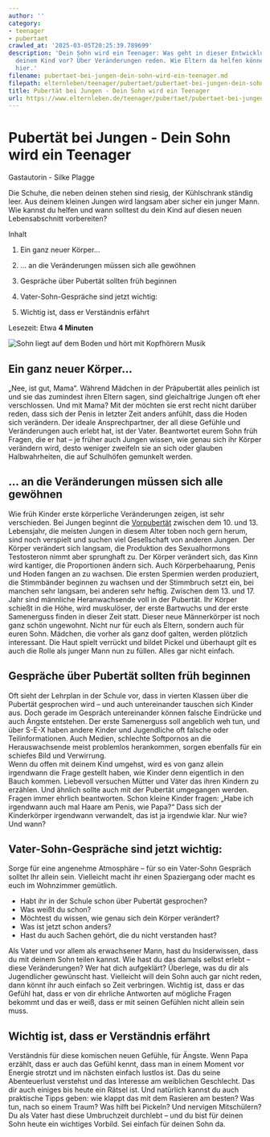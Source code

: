 ```yaml
---
author: ''
category:
- teenager
- pubertaet
crawled_at: '2025-03-05T20:25:39.789699'
description: 'Dein Sohn wird ein Teenager: Was geht in dieser Entwicklungsphase in
  deinem Kind vor? Über Veränderungen reden. Wie Eltern da helfen können, lest ihr
  hier.'
filename: pubertaet-bei-jungen-dein-sohn-wird-ein-teenager.md
filepath: elternleben/teenager/pubertaet/pubertaet-bei-jungen-dein-sohn-wird-ein-teenager.md
title: Pubertät bei Jungen - Dein Sohn wird ein Teenager
url: https://www.elternleben.de/teenager/pubertaet/pubertaet-bei-jungen-dein-sohn-wird-ein-teenager/
---
```


#  Pubertät bei Jungen - Dein Sohn wird ein Teenager

Gastautorin - Silke Plagge

Die Schuhe, die neben deinen stehen sind riesig, der Kühlschrank ständig leer.
Aus deinem kleinen Jungen wird langsam aber sicher ein junger Mann. Wie kannst
du helfen und wann solltest du dein Kind auf diesen neuen Lebensabschnitt
vorbereiten?

Inhalt

1. Ein ganz neuer Körper...

2. ... an die Veränderungen müssen sich alle gewöhnen

3. Gespräche über Pubertät sollten früh beginnen

4. Vater-Sohn-Gespräche sind jetzt wichtig:

5. Wichtig ist, dass er Verständnis erfährt

Lesezeit: Etwa **4 Minuten**

![Sohn liegt auf dem Boden und hört mit Kopfhörern
Musik](/fileadmin/_processed_/d/a/csm_Artikel_Sohn_auf_Pubertaet_vorbereiten_2e2a29a344.jpg)

##  Ein ganz neuer Körper...

„Nee, ist gut, Mama“. Während Mädchen in der Präpubertät alles peinlich ist
und sie das zumindest ihren Eltern sagen, sind gleichaltrige Jungen oft eher
verschlossen. Und mit Mama? Mit der möchten sie erst recht nicht darüber
reden, dass sich der Penis in letzter Zeit anders anfühlt, dass die Hoden sich
verändern. Der ideale Ansprechpartner, der all diese Gefühle und Veränderungen
auch erlebt hat, ist der Vater. Beantwortet eurem Sohn früh Fragen, die er hat
– je früher auch Jungen wissen, wie genau sich ihr Körper verändern wird,
desto weniger zweifeln sie an sich oder glauben Halbwahrheiten, die auf
Schulhöfen gemunkelt werden.

##  ... an die Veränderungen müssen sich alle gewöhnen

Wie früh Kinder erste körperliche Veränderungen zeigen, ist sehr verschieden.
Bei Jungen beginnt die
[Vorpubertät](https://www.elternleben.de/schulkind/vorpubertaet/) zwischen dem
10. und 13. Lebensjahr, die meisten Jungen in diesem Alter toben noch gern
herum, sind noch verspielt und suchen viel Gesellschaft von anderen Jungen.
Der Körper verändert sich langsam, die Produktion des Sexualhormons
Testosteron nimmt aber sprunghaft zu. Der Körper verändert sich, das Kinn wird
kantiger, die Proportionen ändern sich. Auch Körperbehaarung, Penis und Hoden
fangen an zu wachsen. Die ersten Spermien werden produziert, die Stimmbänder
beginnen zu wachsen und der Stimmbruch setzt ein, bei manchen sehr langsam,
bei anderen sehr heftig. Zwischen dem 13. und 17. Jahr sind männliche
Heranwachsende voll in der Pubertät. Ihr Körper schießt in die Höhe, wird
muskulöser, der erste Bartwuchs und der erste Samenerguss finden in dieser
Zeit statt. Dieser neue Männerkörper ist noch ganz schön ungewohnt. Nicht nur
für euch als Eltern, sondern auch für euren Sohn. Mädchen, die vorher als ganz
doof galten, werden plötzlich interessant. Die Haut spielt verrückt und bildet
Pickel und überhaupt gilt es auch die Rolle als junger Mann nun zu füllen.
Alles gar nicht einfach.

##  Gespräche über Pubertät sollten früh beginnen

Oft sieht der Lehrplan in der Schule vor, dass in vierten Klassen über die
Pubertät gesprochen wird – und auch untereinander tauschen sich Kinder aus.
Doch gerade im Gespräch untereinander können falsche Eindrücke und auch Ängste
entstehen. Der erste Samenerguss soll angeblich weh tun, und über S-E-X haben
andere Kinder und Jugendliche oft falsche oder Teilinformationen. Auch Medien,
schlechte Softpornos an die Herauswachsende meist problemlos herankommen,
sorgen ebenfalls für ein schiefes Bild und Verwirrung.  
Wenn du offen mit deinem Kind umgehst, wird es von ganz allein irgendwann die
Frage gestellt haben, wie Kinder denn eigentlich in den Bauch kommen.
Liebevoll versuchen Mütter und Väter das ihren Kindern zu erzählen. Und
ähnlich sollte auch mit der Pubertät umgegangen werden. Fragen immer ehrlich
beantworten. Schon kleine Kinder fragen: „Habe ich irgendwann auch mal Haare
am Penis, wie Papa?“ Dass sich der Kinderkörper irgendwann verwandelt, das ist
ja irgendwie klar. Nur wie? Und wann?

##  Vater-Sohn-Gespräche sind jetzt wichtig:

Sorge für eine angenehme Atmosphäre – für so ein Vater-Sohn Gespräch solltet
Ihr allein sein. Vielleicht macht ihr einen Spaziergang oder macht es euch im
Wohnzimmer gemütlich.

  * Habt ihr in der Schule schon über Pubertät gesprochen?
  * Was weißt du schon?
  * Möchtest du wissen, wie genau sich dein Körper verändert? 
  * Was ist jetzt schon anders?
  * Hast du auch Sachen gehört, die du nicht verstanden hast?

Als Vater und vor allem als erwachsener Mann, hast du Insiderwissen, dass du
mit deinem Sohn teilen kannst. Wie hast du das damals selbst erlebt – diese
Veränderungen? Wer hat dich aufgeklärt? Überlege, was du dir als Jugendlicher
gewünscht hast. Vielleicht will dein Sohn auch gar nicht reden, dann könnt ihr
auch einfach so Zeit verbringen. Wichtig ist, dass er das Gefühl hat, dass er
von dir ehrliche Antworten auf mögliche Fragen bekommt und das er weiß, dass
er mit seinen Gefühlen nicht allein sein muss.

##  Wichtig ist, dass er Verständnis erfährt

Verständnis für diese komischen neuen Gefühle, für Ängste. Wenn Papa erzählt,
dass er auch das Gefühl kennt, dass man in einem Moment vor Energie strotzt
und im nächsten einfach lustlos ist. Das du seine Abenteuerlust verstehst und
das Interesse am weiblichen Geschlecht. Das dir auch einiges bis heute ein
Rätsel ist. Und natürlich kannst du auch praktische Tipps geben: wie klappt
das mit dem Rasieren am besten? Was tun, nach so einem Traum? Was hilft bei
Pickeln? Und nervigen Mitschülern? Du als Vater hast diese Umbruchzeit
durchlebt – und du bist für deinen Sohn heute ein wichtiges Vorbild. Sei
einfach für deinen Sohn da.

